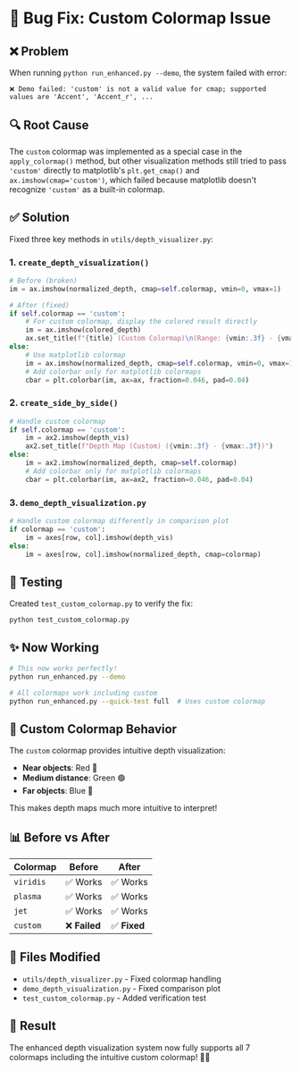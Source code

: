 # 🔧 Bug Fix: Custom Colormap Issue

## ❌ **Problem**

When running `python run_enhanced.py --demo`, the system failed with error:

```
❌ Demo failed: 'custom' is not a valid value for cmap; supported values are 'Accent', 'Accent_r', ...
```

## 🔍 **Root Cause**

The `custom` colormap was implemented as a special case in the `apply_colormap()` method, but other visualization methods still tried to pass `'custom'` directly to matplotlib's `plt.get_cmap()` and `ax.imshow(cmap='custom')`, which failed because matplotlib doesn't recognize `'custom'` as a built-in colormap.

## ✅ **Solution**

Fixed three key methods in `utils/depth_visualizer.py`:

### 1. **`create_depth_visualization()`**

```python
# Before (broken)
im = ax.imshow(normalized_depth, cmap=self.colormap, vmin=0, vmax=1)

# After (fixed)
if self.colormap == 'custom':
    # For custom colormap, display the colored result directly
    im = ax.imshow(colored_depth)
    ax.set_title(f"{title} (Custom Colormap)\n(Range: {vmin:.3f} - {vmax:.3f})")
else:
    # Use matplotlib colormap
    im = ax.imshow(normalized_depth, cmap=self.colormap, vmin=0, vmax=1)
    # Add colorbar only for matplotlib colormaps
    cbar = plt.colorbar(im, ax=ax, fraction=0.046, pad=0.04)
```

### 2. **`create_side_by_side()`**

```python
# Handle custom colormap
if self.colormap == 'custom':
    im = ax2.imshow(depth_vis)
    ax2.set_title(f"Depth Map (Custom) ({vmin:.3f} - {vmax:.3f})")
else:
    im = ax2.imshow(normalized_depth, cmap=self.colormap)
    # Add colorbar only for matplotlib colormaps
    cbar = plt.colorbar(im, ax=ax2, fraction=0.046, pad=0.04)
```

### 3. **`demo_depth_visualization.py`**

```python
# Handle custom colormap differently in comparison plot
if colormap == 'custom':
    im = axes[row, col].imshow(depth_vis)
else:
    im = axes[row, col].imshow(normalized_depth, cmap=colormap)
```

## 🧪 **Testing**

Created `test_custom_colormap.py` to verify the fix:

```bash
python test_custom_colormap.py
```

## ✨ **Now Working**

```bash
# This now works perfectly!
python run_enhanced.py --demo

# All colormaps work including custom
python run_enhanced.py --quick-test full  # Uses custom colormap
```

## 🎨 **Custom Colormap Behavior**

The `custom` colormap provides intuitive depth visualization:

- **Near objects**: Red 🔴
- **Medium distance**: Green 🟢
- **Far objects**: Blue 🔵

This makes depth maps much more intuitive to interpret!

## 📊 **Before vs After**

| Colormap  | Before        | After        |
| --------- | ------------- | ------------ |
| `viridis` | ✅ Works      | ✅ Works     |
| `plasma`  | ✅ Works      | ✅ Works     |
| `jet`     | ✅ Works      | ✅ Works     |
| `custom`  | ❌ **Failed** | ✅ **Fixed** |

## 🔄 **Files Modified**

- `utils/depth_visualizer.py` - Fixed colormap handling
- `demo_depth_visualization.py` - Fixed comparison plot
- `test_custom_colormap.py` - Added verification test

## 🎉 **Result**

The enhanced depth visualization system now fully supports all 7 colormaps including the intuitive custom colormap! 🎨✨
